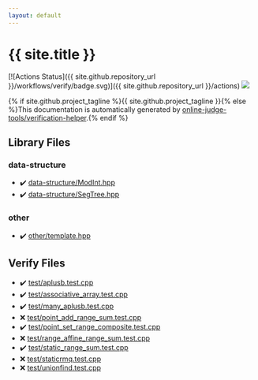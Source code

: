 ```yaml
---
layout: default
---
```


<!-- mathjax config similar to math.stackexchange -->
<script type="text/javascript" async
  src="https://cdnjs.cloudflare.com/ajax/libs/mathjax/2.7.5/MathJax.js?config=TeX-MML-AM_CHTML">
</script>
<script type="text/x-mathjax-config">
  MathJax.Hub.Config({
    TeX: { equationNumbers: { autoNumber: "AMS" }},
    tex2jax: {
      inlineMath: [ ['$','$'] ],
      processEscapes: true
    },
    "HTML-CSS": { matchFontHeight: false },
    displayAlign: "left",
    displayIndent: "2em"
  });
</script>

<script type="text/javascript" src="https://cdnjs.cloudflare.com/ajax/libs/jquery/3.4.1/jquery.min.js"></script>
<script src="https://cdn.jsdelivr.net/npm/jquery-balloon-js@1.1.2/jquery.balloon.min.js" integrity="sha256-ZEYs9VrgAeNuPvs15E39OsyOJaIkXEEt10fzxJ20+2I=" crossorigin="anonymous"></script>
<script type="text/javascript" src="assets/js/copy-button.js"></script>
<link rel="stylesheet" href="assets/css/copy-button.css" />


# {{ site.title }}

[![Actions Status]({{ site.github.repository_url }}/workflows/verify/badge.svg)]({{ site.github.repository_url }}/actions)
<a href="{{ site.github.repository_url }}"><img src="https://img.shields.io/github/last-commit/{{ site.github.owner_name }}/{{ site.github.repository_name }}" /></a>

{% if site.github.project_tagline %}{{ site.github.project_tagline }}{% else %}This documentation is automatically generated by <a href="https://github.com/online-judge-tools/verification-helper">online-judge-tools/verification-helper</a>.{% endif %}

## Library Files

<div id="36397fe12f935090ad150c6ce0c258d4"></div>

### data-structure

* :heavy_check_mark: <a href="library/data-structure/ModInt.hpp.html">data-structure/ModInt.hpp</a>
* :heavy_check_mark: <a href="library/data-structure/SegTree.hpp.html">data-structure/SegTree.hpp</a>


<div id="795f3202b17cb6bc3d4b771d8c6c9eaf"></div>

### other

* :heavy_check_mark: <a href="library/other/template.hpp.html">other/template.hpp</a>


## Verify Files

* :heavy_check_mark: <a href="verify/test/aplusb.test.cpp.html">test/aplusb.test.cpp</a>
* :heavy_check_mark: <a href="verify/test/associative_array.test.cpp.html">test/associative_array.test.cpp</a>
* :heavy_check_mark: <a href="verify/test/many_aplusb.test.cpp.html">test/many_aplusb.test.cpp</a>
* :x: <a href="verify/test/point_add_range_sum.test.cpp.html">test/point_add_range_sum.test.cpp</a>
* :heavy_check_mark: <a href="verify/test/point_set_range_composite.test.cpp.html">test/point_set_range_composite.test.cpp</a>
* :x: <a href="verify/test/range_affine_range_sum.test.cpp.html">test/range_affine_range_sum.test.cpp</a>
* :heavy_check_mark: <a href="verify/test/static_range_sum.test.cpp.html">test/static_range_sum.test.cpp</a>
* :x: <a href="verify/test/staticrmq.test.cpp.html">test/staticrmq.test.cpp</a>
* :x: <a href="verify/test/unionfind.test.cpp.html">test/unionfind.test.cpp</a>


